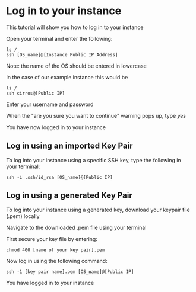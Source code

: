 # Log in to your instance

This tutorial will show you how to log in to your instance

Open your terminal and enter the following:

``` shell
ls /
ssh [OS_name]@[Instance Public IP Address]
```

Note: the name of the OS should be entered in lowercase

In the case of our example instance this would be

``` shell
ls /
ssh cirros@[Public IP]
```

Enter your username and password

When the "are you sure you want to continue" warning pops up, type *yes*

You have now logged in to your instance

## Log in using an imported Key Pair

To log into your instance using a specific SSH key, type the following in your terminal:

``` shell
ssh -i .ssh/id_rsa [OS_name]@[Public IP]
```

## Log in using a generated Key Pair

To log into your instance using a generated key, download your keypair file (.pem) locally

Navigate to the downloaded .pem file using your terminal

First secure your key file by entering:

``` shell
chmod 400 [name of your key pair].pem
```

Now log in using the following command: 

``` shell
ssh -1 [key pair name].pem [OS_name]@[Public IP]
```

You have logged in to your instance
